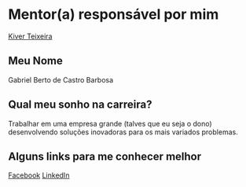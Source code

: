 # Mentor(a) responsável por mim

[Kiver Teixeira](/profiles/mentors/profiles/kiver.md)
## Meu Nome

Gabriel Berto de Castro Barbosa
## Qual meu sonho na carreira?

Trabalhar em uma empresa grande (talves que eu seja o dono) desenvolvendo soluções inovadoras para os mais variados problemas.
## Alguns links para me conhecer melhor

[Facebook](https://www.facebook.com/gabriel.berto.102)
[LinkedIn](https://www.linkedin.com/in/gabriel-berto)
